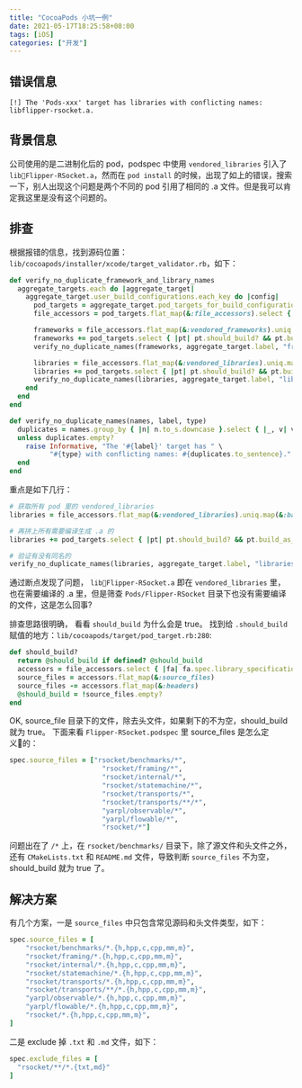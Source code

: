 ```yaml
---
title: "CocoaPods 小坑一例"
date: 2021-05-17T18:25:58+08:00
tags: [iOS]
categories: ["开发"]
---
```


## 错误信息

```
[!] The 'Pods-xxx' target has libraries with conflicting names: libflipper-rsocket.a.
```

## 背景信息

公司使用的是二进制化后的 pod，podspec 中使用 `vendored_libraries` 引入了 `libFlipper-RSocket.a`，然而在 `pod install` 的时候，出现了如上的错误，搜索一下，别人出现这个问题是两个不同的 pod 引用了相同的 .a 文件。但是我可以肯定我这里是没有这个问题的。

## 排查

根据报错的信息，找到源码位置：`lib/cocoapods/installer/xcode/target_validator.rb`，如下：

```ruby
def verify_no_duplicate_framework_and_library_names
  aggregate_targets.each do |aggregate_target|
    aggregate_target.user_build_configurations.each_key do |config|
      pod_targets = aggregate_target.pod_targets_for_build_configuration(config)
      file_accessors = pod_targets.flat_map(&:file_accessors).select { |fa| fa.spec.library_specification? }

      frameworks = file_accessors.flat_map(&:vendored_frameworks).uniq.map(&:basename)
      frameworks += pod_targets.select { |pt| pt.should_build? && pt.build_as_framework? }.map(&:product_module_name).uniq
      verify_no_duplicate_names(frameworks, aggregate_target.label, "frameworks")

      libraries = file_accessors.flat_map(&:vendored_libraries).uniq.map(&:basename)
      libraries += pod_targets.select { |pt| pt.should_build? && pt.build_as_library? }.map(&:product_name)
      verify_no_duplicate_names(libraries, aggregate_target.label, "libraries")
    end
  end
end

def verify_no_duplicate_names(names, label, type)
  duplicates = names.group_by { |n| n.to_s.downcase }.select { |_, v| v.size > 1 }.keys
  unless duplicates.empty?
    raise Informative, "The '#{label}' target has " \
          "#{type} with conflicting names: #{duplicates.to_sentence}."
  end
end
```

重点是如下几行：

```ruby
# 获取所有 pod 里的 vendored_libraries
libraries = file_accessors.flat_map(&:vendored_libraries).uniq.map(&:basename)

# 再拼上所有需要编译生成 .a 的
libraries += pod_targets.select { |pt| pt.should_build? && pt.build_as_library? }.map(&:product_name)

# 验证有没有同名的
verify_no_duplicate_names(libraries, aggregate_target.label, "libraries")
```

通过断点发现了问题， `libFlipper-RSocket.a` 即在 `vendored_libraries` 里，也在需要编译的 .a 里，但是筛查 `Pods/Flipper-RSocket` 目录下也没有需要编译的文件，这是怎么回事?

排查思路很明确， 看看 `should_build` 为什么会是 true。 找到给 `.should_build` 赋值的地方：`lib/cocoapods/target/pod_target.rb:280`:

```ruby
def should_build?
  return @should_build if defined? @should_build
  accessors = file_accessors.select { |fa| fa.spec.library_specification? }
  source_files = accessors.flat_map(&:source_files)
  source_files -= accessors.flat_map(&:headers)
  @should_build = !source_files.empty?
end
```

OK, source_file 目录下的文件，除去头文件，如果剩下的不为空，should_build 就为 true。 下面来看 `Flipper-RSocket.podspec` 里 source_files  是怎么定义的：

```ruby
spec.source_files = ["rsocket/benchmarks/*",
                       "rsocket/framing/*",
                       "rsocket/internal/*",
                       "rsocket/statemachine/*",
                       "rsocket/transports/*",
                       "rsocket/transports/**/*",
                       "yarpl/observable/*",
                       "yarpl/flowable/*",
                       "rsocket/*"]                     
```

问题出在了 `/*` 上，在 `rsocket/benchmarks/` 目录下，除了源文件和头文件之外，还有 `CMakeLists.txt` 和 `README.md` 文件，导致判断 `source_files` 不为空，should_build 就为 true 了。

## 解决方案

有几个方案，一是 `source_files` 中只包含常见源码和头文件类型，如下：

```ruby
spec.source_files = [
    "rsocket/benchmarks/*.{h,hpp,c,cpp,mm,m}",
    "rsocket/framing/*.{h,hpp,c,cpp,mm,m}",
    "rsocket/internal/*.{h,hpp,c,cpp,mm,m}",
    "rsocket/statemachine/*.{h,hpp,c,cpp,mm,m}",
    "rsocket/transports/*.{h,hpp,c,cpp,mm,m}",
    "rsocket/transports/**/*.{h,hpp,c,cpp,mm,m}",
    "yarpl/observable/*.{h,hpp,c,cpp,mm,m}",
    "yarpl/flowable/*.{h,hpp,c,cpp,mm,m}",
    "rsocket/*.{h,hpp,c,cpp,mm,m}",
]
```

二是 exclude 掉 `.txt` 和 `.md` 文件，如下：

```ruby
spec.exclude_files = [
  "rsocket/**/*.{txt,md}"
]
```

